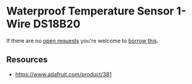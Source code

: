 # Waterproof Temperature Sensor 1-Wire DS18B20
If there are no [open requests](../../../../issues?q=is%3Aissue+is%3Aopen+%22Waterproof+Temperature+Sensor+1-Wire+DS18B20%22+in%3Atitle) you're welcome to [borrow this](../../../../issues/new?title=Borrow+request+for+Waterproof+Temperature+Sensor+1-Wire+DS18B20&body=1+piece+of+%5Bthis%5D%28..%2Fblob%2Fmain%2F.%2FParts%2FSensor_Probes%2FWaterproof_Temperature_Sensor_1-Wire_DS18B20.md%29+for+~2+weeks.).

## Resources
- https://www.adafruit.com/product/381
